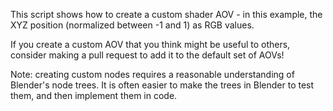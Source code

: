 This script shows how to create a custom shader AOV - in this example, the XYZ position (normalized between -1 and 1) as RGB values.

If you create a custom AOV that you think might be useful to others, consider making a pull request to add it to the default set of AOVs!

Note: creating custom nodes requires a reasonable understanding of Blender's node trees. It is often easier to make the trees in Blender to test them, and then implement them in code.